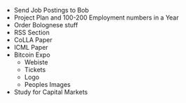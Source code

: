 - Send Job Postings to Bob
- Project Plan and 100-200 Employment numbers in a Year
- Order Bolognese stuff
- RSS Section
- CoLLA Paper
- ICML Paper
- Bitcoin Expo
    - Webiste
    - Tickets
    - Logo
    - Peoples Images
- Study for Capital Markets
